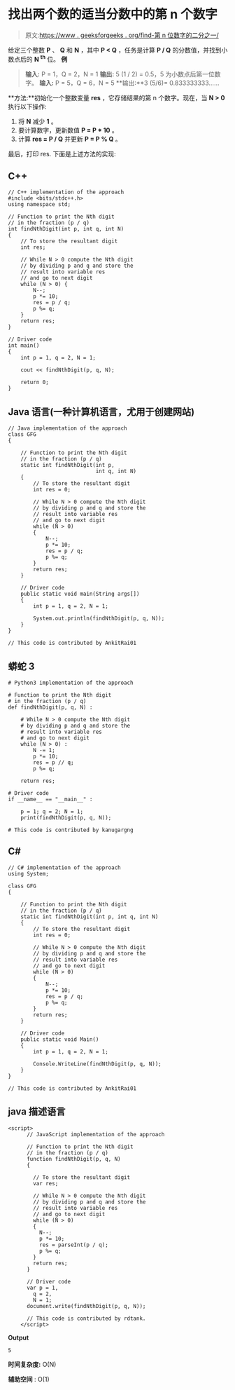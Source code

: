 # 找出两个数的适当分数中的第 n 个数字

> 原文:[https://www . geeksforgeeks . org/find-第 n 位数字的二分之一/](https://www.geeksforgeeks.org/find-the-nth-digit-in-the-proper-fraction-of-two-numbers/)

给定三个整数 **P** 、 **Q** 和 **N** ，其中 **P < Q** ，任务是计算 **P / Q** 的分数值，并找到小数点后的 **N <sup>th</sup>** 位。
**例**

> **输入:** P = 1，Q = 2，N = 1
> **输出:** 5
> (1 / 2) = 0.5，5 为小数点后第一位数字。
> **输入:** P = 5，Q = 6，N = 5
> **输出:**3
> (5/6)= 0.833333333……

**方法:**初始化一个整数变量 **res** ，它存储结果的第 n 个数字。现在，当 **N > 0** 执行以下操作:

1.  将 **N** 减少 **1** 。
2.  要计算数字，更新数值 **P = P * 10** 。
3.  计算 **res = P / Q** 并更新 **P = P % Q** 。

最后，打印 res.
下面是上述方法的实现:

## C++

```
// C++ implementation of the approach
#include <bits/stdc++.h>
using namespace std;

// Function to print the Nth digit
// in the fraction (p / q)
int findNthDigit(int p, int q, int N)
{
    // To store the resultant digit
    int res;

    // While N > 0 compute the Nth digit
    // by dividing p and q and store the
    // result into variable res
    // and go to next digit
    while (N > 0) {
        N--;
        p *= 10;
        res = p / q;
        p %= q;
    }
    return res;
}

// Driver code
int main()
{
    int p = 1, q = 2, N = 1;

    cout << findNthDigit(p, q, N);

    return 0;
}
```

## Java 语言(一种计算机语言，尤用于创建网站)

```
// Java implementation of the approach
class GFG
{

    // Function to print the Nth digit
    // in the fraction (p / q)
    static int findNthDigit(int p,
                            int q, int N)
    {
        // To store the resultant digit
        int res = 0;

        // While N > 0 compute the Nth digit
        // by dividing p and q and store the
        // result into variable res
        // and go to next digit
        while (N > 0)
        {
            N--;
            p *= 10;
            res = p / q;
            p %= q;
        }
        return res;
    }

    // Driver code
    public static void main(String args[])
    {
        int p = 1, q = 2, N = 1;

        System.out.println(findNthDigit(p, q, N));
    }
}

// This code is contributed by AnkitRai01
```

## 蟒蛇 3

```
# Python3 implementation of the approach

# Function to print the Nth digit
# in the fraction (p / q)
def findNthDigit(p, q, N) :

    # While N > 0 compute the Nth digit
    # by dividing p and q and store the
    # result into variable res
    # and go to next digit
    while (N > 0) :
        N -= 1;
        p *= 10;
        res = p // q;
        p %= q;

    return res;

# Driver code
if __name__ == "__main__" :

    p = 1; q = 2; N = 1;
    print(findNthDigit(p, q, N));

# This code is contributed by kanugargng
```

## C#

```
// C# implementation of the approach
using System;

class GFG
{

    // Function to print the Nth digit
    // in the fraction (p / q)
    static int findNthDigit(int p, int q, int N)
    {
        // To store the resultant digit
        int res = 0;

        // While N > 0 compute the Nth digit
        // by dividing p and q and store the
        // result into variable res
        // and go to next digit
        while (N > 0)
        {
            N--;
            p *= 10;
            res = p / q;
            p %= q;
        }
        return res;
    }

    // Driver code
    public static void Main()
    {
        int p = 1, q = 2, N = 1;

        Console.WriteLine(findNthDigit(p, q, N));
    }
}

// This code is contributed by AnkitRai01
```

## java 描述语言

```
<script>
      // JavaScript implementation of the approach

      // Function to print the Nth digit
      // in the fraction (p / q)
      function findNthDigit(p, q, N)
      {

        // To store the resultant digit
        var res;

        // While N > 0 compute the Nth digit
        // by dividing p and q and store the
        // result into variable res
        // and go to next digit
        while (N > 0)
        {
          N--;
          p *= 10;
          res = parseInt(p / q);
          p %= q;
        }
        return res;
      }

      // Driver code
      var p = 1,
        q = 2,
        N = 1;
      document.write(findNthDigit(p, q, N));

      // This code is contributed by rdtank.
    </script>
```

**Output**

```
5
```

**时间复杂度:** O(N)

**辅助空间** : O(1)